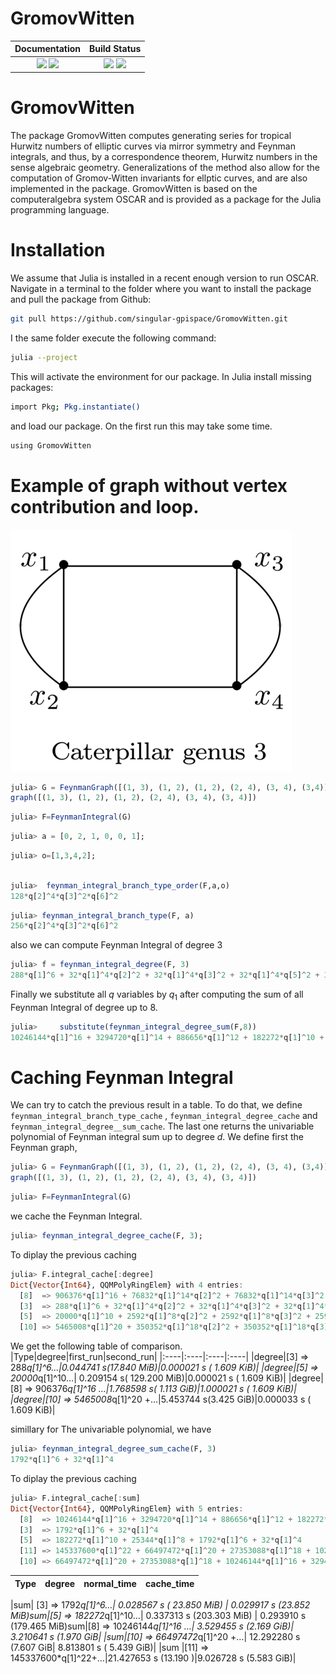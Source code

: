 # GromovWitten

[docs-dev-img]: https://img.shields.io/badge/docs-dev-blue.svg
[docs-dev-url]: https://singular-gpispace.github.io/GromovWitten/dev/

[docs-stable-img]: https://img.shields.io/badge/docs-stable-blue.svg
[docs-stable-url]: https://singular-gpispace.github.io/GromovWitten/

[ga-img]: https://github.com/singular-gpispace/GromovWitten/actions/workflows/CI.yml/badge.svg?branch=main
[ga-url]: https://github.com/singular-gpispace/GromovWitten/actions/workflows/CI.yml?query=branch%3Amain

[codecov-img]: https://codecov.io/gh/singular-gpispace/GromovWitten/branch/main/graph/badge.svg
[codecov-url]: https://codecov.io/gh/singular-gpispace/GromovWitten

| **Documentation**                                                         | **Build Status**                                      |
|:-------------------------------------------------------------------------:|:-----------------------------------------------------:|
| [![][docs-stable-img]][docs-stable-url] [![][docs-dev-img]][docs-dev-url] | [![][ga-img]][ga-url] [![][codecov-img]][codecov-url] |

# GromovWitten

The package GromovWitten computes generating series for tropical Hurwitz numbers of elliptic curves via mirror symmetry and Feynman integrals, and thus, by a correspondence theorem, Hurwitz numbers in the sense algebraic geometry. Generalizations of the method also allow for the computation of Gromov-Witten invariants for ellptic curves, and are also implemented in the package. GromovWitten is based on the computeralgebra system OSCAR and is provided as a package for the Julia programming language.

# Installation

We assume that Julia is installed in a recent enough version to run OSCAR. Navigate in a terminal to the folder where you want to install the package and pull the package from Github:

```bash
git pull https://github.com/singular-gpispace/GromovWitten.git
```

I the same folder execute the following command:

```bash
julia --project
```

This will activate the environment for our package. In Julia install missing packages:

```bash
import Pkg; Pkg.instantiate()
```

and load our package. On the first run this may take some time.

```bash
using GromovWitten  
```


# Example of graph without vertex contribution and loop.

![alt text](docs/src/img/Cartepillar3.png)

```julia
julia> G = FeynmanGraph([(1, 3), (1, 2), (1, 2), (2, 4), (3, 4), (3,4)] )
graph([(1, 3), (1, 2), (1, 2), (2, 4), (3, 4), (3, 4)])
```

```julia
julia> F=FeynmanIntegral(G)
```

```julia
julia> a = [0, 2, 1, 0, 0, 1];
```

```julia
julia> o=[1,3,4,2];
```

```julia

julia>  feynman_integral_branch_type_order(F,a,o) 
128*q[2]^4*q[3]^2*q[6]^2
```

```julia
julia> feynman_integral_branch_type(F, a)  
256*q[2]^4*q[3]^2*q[6]^2
```
also we can compute Feynman Integral of degree 3

```julia
julia> f = feynman_integral_degree(F, 3)
288*q[1]^6 + 32*q[1]^4*q[2]^2 + 32*q[1]^4*q[3]^2 + 32*q[1]^4*q[5]^2 + 32*q[1]^4*q[6]^2 + 8*q[1]^2*q[2]^2*q[5]^2 + 8*q[1]^2*q[2]^2*q[6]^2 + 8*q[1]^2*q[3]^2*q[5]^2 + 8*q[1]^2*q[3]^2*q[6]^2 + 24*q[2]^6 + 152*q[2]^4*q[3]^2 + 8*q[2]^4*q[5]^2 + 8*q[2]^4*q[6]^2 + 152*q[2]^2*q[3]^4 + 32*q[2]^2*q[3]^2*q[5]^2 + 32*q[2]^2*q[3]^2*q[6]^2 + 32*q[2]^2*q[4]^4 + 8*q[2]^2*q[4]^2*q[5]^2 + 8*q[2]^2*q[4]^2*q[6]^2 + 8*q[2]^2*q[5]^4 + 32*q[2]^2*q[5]^2*q[6]^2 + 8*q[2]^2*q[6]^4 + 24*q[3]^6 + 8*q[3]^4*q[5]^2 + 8*q[3]^4*q[6]^2 + 32*q[3]^2*q[4]^4 + 8*q[3]^2*q[4]^2*q[5]^2 + 8*q[3]^2*q[4]^2*q[6]^2 + 8*q[3]^2*q[5]^4 + 32*q[3]^2*q[5]^2*q[6]^2 + 8*q[3]^2*q[6]^4 + 288*q[4]^6 + 32*q[4]^4*q[5]^2 + 32*q[4]^4*q[6]^2 + 24*q[5]^6 + 152*q[5]^4*q[6]^2 + 152*q[5]^2*q[6]^4 + 24*q[6]^6
```
Finally we substitute all $q$  variables by $q_{1}$ after computing the sum of all Feynman Integral of degree up to 8.

```julia
julia>     substitute(feynman_integral_degree_sum(F,8))
10246144*q[1]^16 + 3294720*q[1]^14 + 886656*q[1]^12 + 182272*q[1]^10 + 25344*q[1]^8 + 1792*q[1]^6 + 32*q[1]^4
```


# Caching Feynman Integral

We can try to catch the previous result in a table. 
To do that, we define `feynman_integral_branch_type_cache` , `feynman_integral_degree_cache` and  `feynman_integral_degree__sum_cache`. The last one returns the univariable polynomial of Feynman integral sum up to degree $d$.
We define first the Feynman graph, 
```julia
julia> G = FeynmanGraph([(1, 3), (1, 2), (1, 2), (2, 4), (3, 4), (3,4)] )
graph([(1, 3), (1, 2), (1, 2), (2, 4), (3, 4), (3, 4)])
```

```julia
julia> F=FeynmanIntegral(G)
```
we cache the Feynman Integral.
```julia
julia> feynman_integral_degree_cache(F, 3);
```
To diplay the previous caching 
```julia
julia> F.integral_cache[:degree]
Dict{Vector{Int64}, QQMPolyRingElem} with 4 entries:
  [8]  => 906376*q[1]^16 + 76832*q[1]^14*q[2]^2 + 76832*q[1]^14*q[3]^2 + 76832*…
  [3]  => 288*q[1]^6 + 32*q[1]^4*q[2]^2 + 32*q[1]^4*q[3]^2 + 32*q[1]^4*q[5]^2 +…
  [5]  => 20000*q[1]^10 + 2592*q[1]^8*q[2]^2 + 2592*q[1]^8*q[3]^2 + 2592*q[1]^8…
  [10] => 5465008*q[1]^20 + 350352*q[1]^18*q[2]^2 + 350352*q[1]^18*q[3]^2 + 350…
```
We get the following table of comparison.
|Type|degree|first_run|second_run|
|:----|:----|:----|:----|
|degree|[3] => 288*q[1]^6…|0.044741 s(17.840 MiB)|0.000021 s ( 1.609 KiB)|
|degree|[5] => 20000*q[1]^10…| 0.209154 s( 129.200 MiB)|0.000021 s ( 1.609 KiB)|
|degree| [8] => 906376*q[1]^16 …|1.768598 s( 1.113 GiB)|1.000021 s ( 1.609 KiB)|
|degree|[10] => 5465008*q[1]^20 +…|5.453744 s(3.425 GiB)|0.000033 s ( 1.609 KiB)|


simillary for The univariable polynomial, we have 
```julia
julia> feynman_integral_degree_sum_cache(F, 3)
1792*q[1]^6 + 32*q[1]^4
```
To diplay the previous caching 
```julia
julia> F.integral_cache[:sum]
Dict{Vector{Int64}, QQMPolyRingElem} with 5 entries:
  [8]  => 10246144*q[1]^16 + 3294720*q[1]^14 + 886656*q[1]^12 + 182272*q[1]^10 …
  [3]  => 1792*q[1]^6 + 32*q[1]^4
  [5]  => 182272*q[1]^10 + 25344*q[1]^8 + 1792*q[1]^6 + 32*q[1]^4
  [11] => 145337600*q[1]^22 + 66497472*q[1]^20 + 27353088*q[1]^18 + 10246144*q[…
  [10] => 66497472*q[1]^20 + 27353088*q[1]^18 + 10246144*q[1]^16 + 3294720*q[1]…
```

|Type|degree|normal_time|cache_time|
|:----|:----|:----|:----|

|sum| [3] => 1792*q[1]^6…|  0.028567 s ( 23.850 MiB) |  0.029917 s (23.852 MiB)sum|[5] => 182272*q[1]^10…|  0.337313 s (203.303 MiB) |  0.293910 s (179.465 MiB)sum|[8] => 10246144*q[1]^16  …|  3.529455 s  (2.169 GiB)| 3.210641 s (1.970 GiB|
|sum|[10] => 66497472*q[1]^20  +…| 12.292280 s (7.607 GiB| 8.813801 s ( 5.439 GiB)|
|sum |[11] => 145337600*q[1]^22+…|21.427653 s (13.190 )|9.026728 s (5.583 GiB)|
